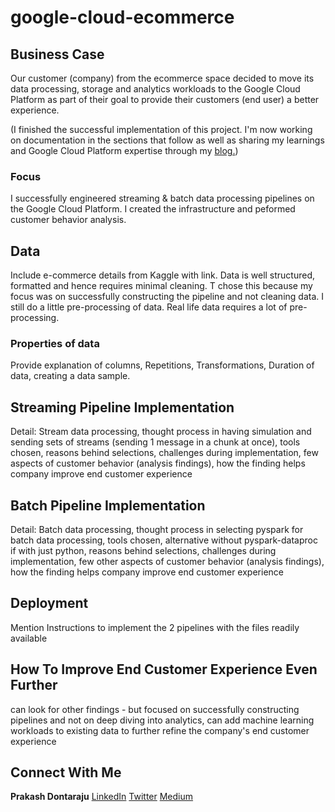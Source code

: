 # google-cloud-ecommerce

## Business Case

Our customer (company) from the ecommerce space decided to move its data processing, storage and analytics workloads to the Google Cloud Platform as part of their goal to provide their customers (end user) a better experience.

(I finished the successful implementation of this project. I'm now working on documentation in the sections that follow as well as sharing my learnings and Google Cloud Platform expertise through my [blog.](https://medium.com/@wittygrit))

### Focus

I successfully engineered streaming & batch data processing pipelines on the Google Cloud Platform. I created the infrastructure and peformed customer behavior analysis.

## Data

Include e-commerce details from Kaggle with link. Data is well structured, formatted and hence requires minimal cleaning. T chose this because my focus was on successfully constructing the pipeline and not cleaning data. I still do a little pre-processing of data. Real life data requires a lot of pre-processing.

### Properties of data

Provide explanation of columns, Repetitions, Transformations, Duration of data, creating a data sample.

## Streaming Pipeline Implementation

Detail: Stream data processing, thought process in having simulation and sending sets of streams (sending 1 message in a chunk at once), tools chosen, reasons behind selections, challenges during implementation, few aspects of customer behavior (analysis findings), how the finding helps company improve end customer experience

## Batch Pipeline Implementation

Detail: Batch data processing, thought process in selecting pyspark for batch data processing, tools chosen, alternative without pyspark-dataproc if with just python, reasons behind selections, challenges during implementation, few other aspects of customer behavior (analysis findings), how the finding helps company improve end customer experience

## Deployment

Mention Instructions to implement the 2 pipelines with the files readily available 

## How To Improve End Customer Experience Even Further

can look for other findings - but focused on successfully constructing pipelines and not on deep diving into analytics, can add machine learning workloads to existing data to further refine the company's end customer experience

## Connect With Me
**Prakash Dontaraju** [LinkedIn](https://www.linkedin.com/in/prakashdontaraju) [Twitter](https://twitter.com/WittyGrit) [Medium](https://medium.com/@wittygrit)
